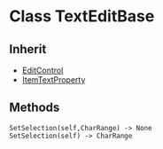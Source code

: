 # Class TextEditBase

## Inherit

* [EditControl](EditControl.md)
* [ItemTextProperty](ItemTextProperty.md)

## Methods
```
SetSelection(self,CharRange) -> None
SetSelection(self) -> CharRange
```
